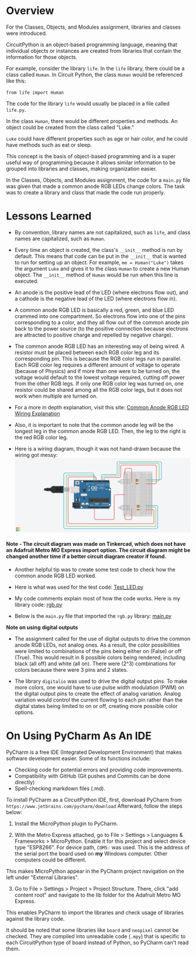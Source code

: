 # Overview

For the Classes, Objects, and Modules assignment, libraries and classes were introduced. 

CircuitPython is an object-based programming language, meaning that individual objects or instances are created 
from libraries that contain the information for those objects. 

For example, consider the library `life`. In the `life` library, there could be a class called `Human`. 
In Circuit Python, the class `Human` would be referenced like this:

`from life import Human`

The code for the library `life` would usually be placed in a file called `life.py`.

In the class `Human`, there would be different properties and methods. 
An object could be created from the class called "Luke."

`Luke` could have different properties such as age or hair color, and he could have methods such as eat or sleep.

This concept is the basis of object-based programming and is a super useful way of programming because it allows
similar information to be grouped into libraries and classes, making organization easier.

In the Classes, Objects, and Modules assignment, the code for a `main.py` file was given that made a common anode RGB 
LEDs change colors. The task was to create a library and class that made the code run properly.


# Lessons Learned 

* By convention, library names are not capitalized, such as `life`, and class names are capitalized, 
  such as `Human`.

* Every time an object is created, the class's `__init__` method is run by default. This means
  that code can be put in the `__init__` that is wanted to run for setting up an object. 
  For example, `me = Human("Luke")` takes the argument `Luke` and gives it to the class `Human` to 
  create a new Human object. The `__init__` method of `Human` would be run when this line is executed.

* An anode is the positive lead of the LED (where electrons flow out), and a cathode is the negative lead of the LED (where electrons flow in).

* A common anode RGB LED is basically a red, green, and blue LED crammed into one compartment. So electrons flow into one of the pins corresponding to a color, 
  and they all flow out of the common anode pin back to the power source (to the positive connection because electrons are attracted to positive charge 
  and repelled by negative charge).

* The common anode RGB LED has an interesting way of being wired. A resistor must be placed between each RGB color leg 
  and its corresponding pin. This is because the RGB color legs run in parallel. Each RGB color leg requires a different 
  amount of voltage to operate (because of Physics) and if more than one were to be turned on, the voltage would default
  to the lowest voltage required, cutting off power from the other RGB legs. If only one RGB color leg was turned on, 
  one resistor could be shared among all the RGB color legs, but it does not work when multiple are turned on.
  
* For a more in depth explanation, visit this site:
  [Common Anode RGB LED Wiring Explanation](https://www.circuitbread.com/tutorials/why-cant-i-share-a-resistor-on-the-common-anode-or-cathode-of-my-rgb-led)
  
* Also, it is important to note that the common anode leg will be the longest leg in the common anode RGB LED.
  Then, the leg to the right is the red RGB color leg.
  
* Here is a wiring diagram, though it was not hand-drawn because the wiring got messy:
![Two Common Anode RGB LEDs Circuit Diagram](/Classes_Objects_And_Modules/Two_Common_Anode_RGB_LEDs.png)

#### Note - The circuit diagram was made on Tinkercad, which does not have an Adafruit Metro MO Express import option. The circuit diagram might be changed another time if a better circuit diagram creator if found.

* Another helpful tip was to create some test code to check how the common anode RGB LED worked. 

* Here is what was used for the test code:
[Test_LED.py](/Classes_Objects_And_Modules/Test_Led.py)
  
* My code comments explain most of how the code works. Here is my library code:
[rgb.py](/Classes_Objects_And_Modules/rgb.py)
  
* Below is the `main.py` file that imported the `rgb.py` library:
[main.py](/Classes_Objects_And_Modules/main.py)

**Note on using digital outputs**
* The assignment called for the use of digital outputs to drive the common anode RGB LEDs, not analog ones. As a result, the color possibilities were limited to combinations of the pins being either on (False) or off (True). This would result in 8 possible colors being rendered, including black (all off) and 
white (all on). There were (2^3) combinations for colors because there were 3 pins and 2 states.

* The library `digitalio` was used to drive the digital output pins. To make more colors, one would have to use pulse width modulation (PWM) on the digital output pins to create the effect of analog variation. Analog variation would control the current flowing to each pin rather than the digital states being limited to on or off, creating more possible color options.


# On Using PyCharm As An IDE 
PyCharm is a free IDE (Integrated Development Environment) that makes software development easier.
Some of its functions include:
* Checking code for potential errors and providing code improvements.
* Compatibility with GitHub (Git pushes and Commits can be done directly)
* Spell-checking markdown files (.md).

To install PyCharm as a CircuitPython IDE, first, download PyCharm from `https://www.jetbrains.com/pycharm/download`
Afterward, follow the steps below:

1. Install the MicroPython plugin to PyCharm.

2. With the Metro Express attached, go to File > Settings > Languages & Frameworks > MicroPython. 
Enable it for this project and select device type "ESP8266". For device path, `COM5:` was used. This is the address
of the serial port the board used on **my** Windows computer. Other computers could be different.
   
This makes MicroPython appear in the PyCharm project navigation on the left under "External Libraries".

3. Go to File > Settings > Project > Project Structure. There, click "add content root" and navigate to the 
lib folder for the Adafruit Metro MO Express. 
   
This enables PyCharm to import the libraries and check usage of libraries against the library code.

It should be noted that some libraries like `board` and `neopixel` cannot be checked. They are
compiled into unreadable code (`.mpy`) that is specific to each CircuitPython type of board instead of Python, 
so PyCharm can't read them.

